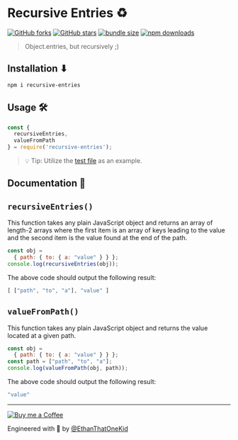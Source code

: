 # Recursive Entries ♻

[![GitHub forks](https://img.shields.io/github/forks/EthanThatOneKid/recursive-entries.svg?style=social&label=Fork)][repo_fork]
[![GitHub stars](https://img.shields.io/github/stars/EthanThatOneKid/recursive-entries.svg?style=social&label=Star)][repo]
[![bundle size](https://img.shields.io/bundlephobia/min/recursive-entries.svg)][npmpkg]
[![npm downloads](https://img.shields.io/npm/dt/recursive-entries.svg)][npmpkg]

> Object.entries, but recursively ;)

## Installation ⬇

`npm i recursive-entries`

## Usage 🛠

```js
const {
  recursiveEntries,
  valueFromPath
} = require('recursive-entries');
```

> 💡 Tip: Utilize the [test file](test.js) as an example.

## Documentation 📃

## `recursiveEntries()`

This function takes any plain JavaScript object and returns an array of length-2 arrays where the first item is an array of keys leading to the value and the second item is the value found at the end of the path.

```js
const obj =
  { path: { to: { a: "value" } } };
console.log(recursiveEntries(obj));
```

The above code should output the following result:

```js
[ ["path", "to", "a"], "value" ]
```
  
## `valueFromPath()`

This function takes any plain JavaScript object and returns the value located at a given path.

```js
const obj =
  { path: { to: { a: "value" } } };
const path = ["path", "to", "a"];
console.log(valueFromPath(obj, path));
```

The above code should output the following result:

```js
"value"
```

---

[![Buy me a Coffee](https://img.shields.io/badge/buy%20me%20a-coffee-%23FF813F)][bmac]

Engineered with 💖 by [@EthanThatOneKid][creator_url]

[creator_url]: https://github.com/EthanThatOneKid/
[bmac]: https://buymeacoff.ee/etok/
[npmpkg]: https://www.npmjs.com/package/recursive-entries
[repo]: https://github.com/EthanThatOneKid/recursive-entries
[repo_fork]: https://github.com/EthanThatOneKid/recursive-entries/fork
